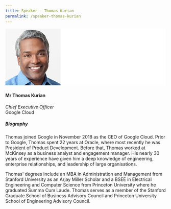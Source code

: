 ```yaml
---
title: Speaker - Thomas Kurian
permalink: /speaker-thomas-kurian
---
```


![Thomas Kurian](/images/speakers/Thomas-Kurian.jpg)

#### **Mr Thomas Kurian**

*Chief Executive Officer*  
Google Cloud

##### **Biography**

Thomas joined Google in November 2018 as the CEO of Google Cloud. Prior to Google, Thomas spent 22 years at Oracle, where most recently he was President of Product Development. Before that, Thomas worked at McKinsey as a business analyst and engagement manager. His nearly 30 years of experience have given him a deep knowledge of engineering, enterprise relationships, and leadership of large organisations.

Thomas' degrees include an MBA in Administration and Management from Stanford University as an Arjay Miller Scholar and a BSEE in Electrical Engineering and Computer Science from Princeton University where he graduated Summa Cum Laude. Thomas serves as a member of the Stanford Graduate School of Business Advisory Council and Princeton University School of Engineering Advisory Council.